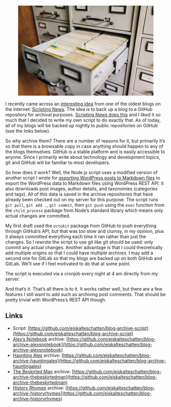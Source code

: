 <figure><img loading="lazy" decoding="async" src="maksym-kaharlytskyi-Q9y3LRuuxmg-unsplash.jpg" alt=""></figure>

I recently came across an [interesting idea](https://this.how/scriptingNews/nightlyArchive.opml) from one of the oldest blogs on the internet: [Scripting News](http://scripting.com/). The idea is to back up a blog to a GitHub repository for archival purposes. [Scripting News does this](https://github.com/scripting/Scripting-News) and I liked it so much that I decided to write my own script to do exactly that. As of today, all of my blogs will be backed up nightly to public repositories on GitHub (see the links below).

So why archive them? There are a number of reasons for it, but primarily it’s so that there is a browsable copy in case anything should happen to any of the blogs themselves. GitHub is a stable platform and is easily accessible to anyone. Since I primarily write about technology and development topics, git and GitHub will be familiar to most developers.

So how does it work? Well, the Node.js script uses a modified version of another script I wrote for [exporting WordPress posts to Markdown files](https://blog.alexseifert.com/2024/05/30/a-script-for-exporting-wordpress-to-markdown/) to export the WordPress data to Markdown files using WordPress REST API. It also downloads post images, author details, and taxonomies (categories and tags). All of this data is saved in the archive repositories that have already been checked out on my server for this purpose. The script runs `git pull`, `git add .`, `git commit`, then `git push` using the `exec` function from the `child_process` package from Node’s standard library which means only actual changes are committed.

My first draft used the `octokit` package from GitHub to push everything through GitHub’s API, but that was too slow and clumsy, in my opinion, plus it always committed everything each time it ran rather than just the changes. So I rewrote the script to use git like git should be used: only commit any actual changes. Another advantage is that I could theoretically add multiple origins so that I could have multiple archives. I may add a second one for GitLab so that my blogs are backed up on both GitHub and GitLab. We’ll see if I feel motivated to do that at some point.

The script is executed via a cronjob every night at 4 am directly from my server.

And that’s it. That’s all there is to it. It works rather well, but there are a few features I still want to add such as archiving post comments. That should be pretty trivial with WordPress’s REST API though.

Links
-----

-   Script: [https://github.com/eiskalteschatten/blog-archive-script](https://github.com/eiskalteschatten/blog-archive-script)
-   [Alex’s Notebook](https://blog.alexseifert.com) archive: [https://github.com/eiskalteschatten/blog-archive-alexsnotebook](https://github.com/eiskalteschatten/blog-archive-alexsnotebook)
-   [Haunting Alex](https://haunting.alexseifert.com/) archive: [https://github.com/eiskalteschatten/blog-archive-hauntingalex](https://github.com/eiskalteschatten/blog-archive-hauntingalex)
-   [The Beskirted Man](https://www.the-beskirted-man.com/) archive: [https://github.com/eiskalteschatten/blog-archive-thebeskirtedman](https://github.com/eiskalteschatten/blog-archive-thebeskirtedman)
-   [History Rhymes](https://www.historyrhymes.info/) archive: [https://github.com/eiskalteschatten/blog-archive-historyrhymes](https://github.com/eiskalteschatten/blog-archive-historyrhymes)